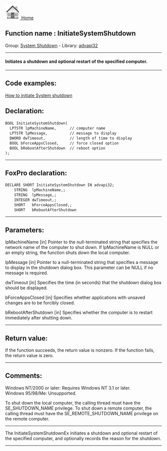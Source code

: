 [<img src="../../images/home.png"> Home ](https://github.com/VFPX/Win32API)  

## Function name : InitiateSystemShutdown
Group: [System Shutdown](../../functions_group.md#System_Shutdown)  -  Library: [advapi32](../../../libraries.md#advapi32)  
***  


#### Initiates a shutdown and optional restart of the specified computer.
***  


## Code examples:
[How to initiate System shutdown](../../samples/sample_122.md)  

## Declaration:
```foxpro  
BOOL InitiateSystemShutdown(
  LPTSTR lpMachineName,      // computer name
  LPTSTR lpMessage,          // message to display
  DWORD dwTimeout,           // length of time to display
  BOOL bForceAppsClosed,     // force closed option
  BOOL bRebootAfterShutdown  // reboot option
);  
```  
***  


## FoxPro declaration:
```foxpro  
DECLARE SHORT InitiateSystemShutdown IN advapi32;
	STRING  lpMachineName,;
	STRING  lpMessage,;
	INTEGER dwTimeout,;
	SHORT   bForceAppsClosed,;
	SHORT   bRebootAfterShutdown  
```  
***  


## Parameters:
lpMachineName 
[in] Pointer to the null-terminated string that specifies the network name of the computer to shut down. If lpMachineName is NULL or an empty string, the function shuts down the local computer. 

lpMessage 
[in] Pointer to a null-terminated string that specifies a message to display in the shutdown dialog box. This parameter can be NULL if no message is required. 

dwTimeout 
[in] Specifies the time (in seconds) that the shutdown dialog box should be displayed. 

bForceAppsClosed 
[in] Specifies whether applications with unsaved changes are to be forcibly closed. 

bRebootAfterShutdown 
[in] Specifies whether the computer is to restart immediately after shutting down. 
  
***  


## Return value:
If the function succeeds, the return value is nonzero. If the function fails, the return value is zero. 
  
***  


## Comments:
Windows NT/2000 or later: Requires Windows NT 3.1 or later.   
Windows 95/98/Me: Unsupported.  
  
To shut down the local computer, the calling thread must have the SE_SHUTDOWN_NAME privilege. To shut down a remote computer, the calling thread must have the SE_REMOTE_SHUTDOWN_NAME privilege on the remote computer.   
  
* * *  
The InitiateSystemShutdownEx initiates a shutdown and optional restart of the specified computer, and optionally records the reason for the shutdown.  
  
***  


